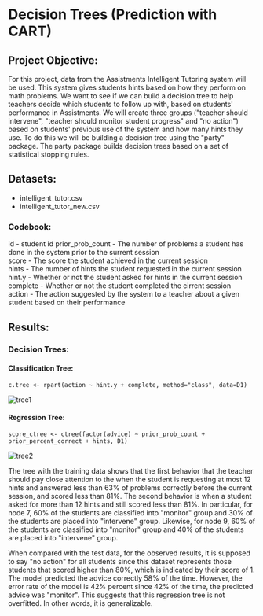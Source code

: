 # Decision Trees (Prediction with CART)

## Project Objective:

For this project, data from the Assistments Intelligent Tutoring system will be used. This system gives students hints based on how they perform on math problems. We want to see if we can build a decision tree to help teachers decide which students to follow up with, based on students' performance in Assistments. We will create three groups ("teacher should intervene", "teacher should monitor student progress" and "no action") based on students' previous use of the system and how many hints they use. To do this we will be building a decision tree using the "party" package. The party package builds decision trees based on a set of statistical stopping rules.

## Datasets:

  * intelligent_tutor.csv
  * intelligent_tutor_new.csv

### Codebook:

id - student id
prior_prob_count - The number of problems a student has done in the system prior to the surrent session  
score - The score the student achieved in the current session  
hints - The number of hints the student requested in the current session  
hint.y - Whether or not the student asked for hints in the current session  
complete - Whether or not the student completed the cirrent session  
action - The action suggested by the system to a teacher about a given student based on their performance

## Results:

### Decision Trees:

#### Classification Tree:

```
c.tree <- rpart(action ~ hint.y + complete, method="class", data=D1)
```

![tree1](https://github.com/lizarova777/assignment5/blob/master/tree-1.png)

#### Regression Tree:

```
score_ctree <- ctree(factor(advice) ~ prior_prob_count + prior_percent_correct + hints, D1)
```

![tree2](https://github.com/lizarova777/assignment5/blob/master/Score_Tree.png)

The tree with the training data shows that the first behavior that the teacher should pay close attention to the when the student is requesting at most 12 hints and answered less than 63% of problems correctly before the current session, and scored less than 81%. The second behavior is when a student asked for more than 12 hints and still scored less than 81%. In particular, for node 7, 60% of the students are classified into "monitor" group and 30% of the students are placed into "intervene" group. Likewise, for node 9, 60% of the students are classified into "monitor" group and 40% of the students are placed into "intervene" group. 

When compared with the test data, for the observed results, it is supposed to say "no action" for all students since this dataset represents those students that scored higher than 80%, which is indicated by their score of 1. The model predicted the advice correctly 58% of the time. However, the error rate of the model is 42% percent since 42% of the time, the predicted advice was "monitor". This suggests that this regression tree is not overfitted. In other words, it is generalizable.  



